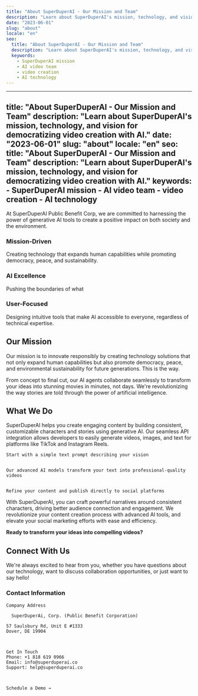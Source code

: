 ```yaml
---
title: "About SuperDuperAI - Our Mission and Team"
description: "Learn about SuperDuperAI's mission, technology, and vision for democratizing video creation with AI."
date: "2023-06-01"
slug: "about"
locale: "en"
seo:
  title: "About SuperDuperAI - Our Mission and Team"
  description: "Learn about SuperDuperAI's mission, technology, and vision for democratizing video creation with AI."
  keywords:
    - SuperDuperAI mission
    - AI video team
    - video creation
    - AI technology
---
```


---
title: "About SuperDuperAI - Our Mission and Team"
description: "Learn about SuperDuperAI's mission, technology, and vision for democratizing video creation with AI."
date: "2023-06-01"
slug: "about"
locale: "en"
seo:
  title: "About SuperDuperAI - Our Mission and Team"
  description: "Learn about SuperDuperAI's mission, technology, and vision for democratizing video creation with AI."
  keywords:
    - SuperDuperAI mission
    - AI video team
    - video creation
    - AI technology
---

At SuperDuperAI Public Benefit Corp, we are committed to harnessing the power of generative AI tools to create a positive impact on both society and the environment.

### Mission-Driven

Creating technology that expands human capabilities while promoting democracy, peace, and sustainability.

  ### AI Excellence

Pushing the boundaries of what

  ### User-Focused

Designing intuitive tools that make AI accessible to everyone, regardless of technical expertise.

## Our Mission

Our mission is to innovate responsibly by creating technology solutions that not only expand human capabilities but also promote democracy, peace, and environmental sustainability for future generations. This is the way.

From concept to final cut, our AI agents collaborate seamlessly to transform your ideas into stunning movies in minutes, not days. We're revolutionizing the way stories are told through the power of artificial intelligence.

## What We Do

SuperDuperAI helps you create engaging content by building consistent, customizable characters and stories using generative AI. Our seamless API integration allows developers to easily generate videos, images, and text for platforms like TikTok and Instagram Reels.

  
    Start with a simple text prompt describing your vision
  
  
    Our advanced AI models transform your text into professional-quality videos
  
  
    Refine your content and publish directly to social platforms
  

With SuperDuperAI, you can craft powerful narratives around consistent characters, driving better audience connection and engagement. We revolutionize your content creation process with advanced AI tools, and elevate your social marketing efforts with ease and efficiency.

  **Ready to transform your ideas into compelling videos?**

## Connect With Us

We're always excited to hear from you, whether you have questions about our technology, want to discuss collaboration opportunities, or just want to say hello!

### Contact Information

  
    Company Address
    
      SuperDuperAi, Corp. (Public Benefit Corporation)
    
    57 Saulsbury Rd, Unit E #1333
    Dover, DE 19904
  

  
    Get In Touch
    Phone: +1 818 619 0966
    Email: info@superduperai.co
    Support: help@superduperai.co
  

  
    Schedule a Demo →
  

